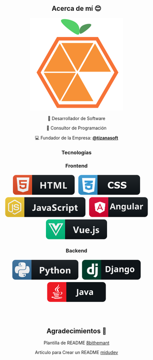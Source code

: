 <section align="center">
 
## Acerca de mí :blush:

 <img src="./imgs/logo12022.png" alt="Logo 1er Semestre 2022">
 
 
<div align="center">
 
 :iphone: Desarrollador de Software

  :sparkling_heart: Consultor de Programación
 
<!--  :sparkling_heart: Creador de Contenidos Educativos -->
 
 :computer: Fundador de la Empresa: **[@tizanasoft](https://github.com/tizanasoft)**
 
</div>

</section>

<section align="center">

### Tecnologías

<div align="center">

### Frontend

<p align="center">

 <img src="./imgs/html.svg" alt="HTML" style="vertical-align:top; margin:4px">
 
  <img src="./imgs/css.svg" alt="CSS" style="vertical-align:top; margin:4px">

 <img src="./imgs/js.svg" alt="JavaScript" style="vertical-align:top; margin:4px">

 <img src="./imgs/angular.svg" alt="Angular" style="vertical-align:top; margin:4px">

 <img src="./imgs/vue.svg" alt="Vue" style="vertical-align:top; margin:4px">
  
</p>
</div>

</section>

<section align="center">
 
### Backend

<p align="center">
 
  <img src="https://raw.githubusercontent.com/8bithemant/8bithemant/master/svg/dev/languages/python.svg" alt="Python" style="vertical-align:top; margin:4px">

 <img src="./imgs/django.svg" alt="Django" style="vertical-align:top; margin:4px">

 <img src="./imgs/java.svg" alt="Java" style="vertical-align:top; margin:4px">

</p>
 
</section>
<br>
<br>
<section align="center">
 
## Agradecimientos 🎁

Plantilla de README 
[8bithemant](https://github.com/8bithemant)

Artículo para Crear un README
[midudev](https://midu.dev/como-crear-tu-perfil-de-github-con-readme/)
</section>
